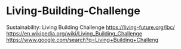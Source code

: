 # Living-Building-Challenge
Sustainability: Living Building Challenge https://living-future.org/lbc/ https://en.wikipedia.org/wiki/Living_Building_Challenge https://www.google.com/search?q=Living+Building+Challeng
